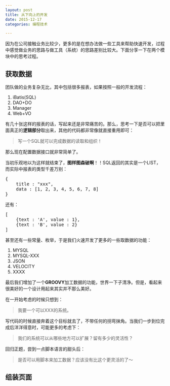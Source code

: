 ```yaml
---
layout: post
title: 从下向上的开发
date: 2015-12-17
categories: 编程技术

---
```


因为在公司接触业务比较少，更多的是在想办法做一些工具来帮助快速开发，过程中感觉做业务的思路与做工具（系统）的思路差别比较大。下面分享一下在两个模块中的思考过程。

## 获取数据

团队做的业务复杂无比，其中包括很多报表，如果按照一般的开发流程：

1. iBatis(SQL)
2. DAO+DO
3. Manager
4. Web+VO

有几十张这样的报表的话，写起来还是非常痛苦的。那么，思考一下是否可以把里面真正的**逻辑部分**取出来，其他的代码都非常像就直接重用即可：

> 写一个SQL就可以完成数据的读取和组织！

那么现在配置数据接口就非常简单了。

当初乐观地以为这样就结束了，**图样图森破啊**！！SQL返回的其实是一个LIST，而实际中报表的类型千差万别：

<pre class="prettyprint">
{
    title : "xxx",
    data : [1, 2, 3, 4, 5, 6, 7, 8]
}
</pre>

还有：

<pre class="prettyprint">
[
    {text : 'A', value : 1},
    {text : 'B', value : 2}
]
</pre>

甚至还有一些常量、枚举，于是我们火速开发了更多的一些取数据的功能：

1. MYSQL
2. MYSQL-XXX
3. JSON
4. VELOCITY
5. XXXX

最后我们增加了一个**GROOVY**加工数据的功能，世界一下子清净。但是，看起来很美好的一个设计用起来其实并不那么美好。

在一开始考虑的时候只想到：

> 我要一个可以XXX的系统。

写代码的时候直接奔着这个目标就去了，不带任何的拐弯抹角。当我们一步到位完成后洋洋得意时，可能更多的考虑下：

> 我们的系统可以从哪些地方可以扩展？留有多少的灵活性？

回归正题，尝到一点脚本语言的甜头后：

> 是否可以用脚本来加工数据？应该没有比这个更灵活的了～














## 组装页面



<!--

<section><h1>从下到上开发</h1></section>
<section data-markdown data-separator="---" data-separator-vertical="--"  >
	<script type="text/template">
		<span style="color:red;">&lt;abc&gt;</span><span style="color:red;">abc</span>
	</script>
</section>

<section data-markdown data-separator="---" data-separator-vertical="--"  >
	<script type="text/template">
    # 主题1
    - 主题1-内容1
    - 主题1-内容2
<img src="https://www.google.com.hk/logos/doodles/2015/beethovens-245th-birthday-4687587541254144.2-res.png"/>
    --
    ## 主题1-内容1
    内容1-细节1
    --
    ## 主题1-内容2
    内容1-细节2
    ---
    # 主题2
	</script>
</section>
-->